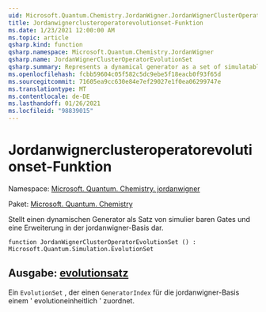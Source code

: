 ```yaml
---
uid: Microsoft.Quantum.Chemistry.JordanWigner.JordanWignerClusterOperatorEvolutionSet
title: Jordanwignerclusteroperatorevolutionset-Funktion
ms.date: 1/23/2021 12:00:00 AM
ms.topic: article
qsharp.kind: function
qsharp.namespace: Microsoft.Quantum.Chemistry.JordanWigner
qsharp.name: JordanWignerClusterOperatorEvolutionSet
qsharp.summary: Represents a dynamical generator as a set of simulatable gates and an expansion in the JordanWigner basis.
ms.openlocfilehash: fcbb59604c05f582c5dc9ebe5f18eacb0f93f65d
ms.sourcegitcommit: 71605ea9cc630e84e7ef29027e1f0ea06299747e
ms.translationtype: MT
ms.contentlocale: de-DE
ms.lasthandoff: 01/26/2021
ms.locfileid: "98839015"
---
```

# <a name="jordanwignerclusteroperatorevolutionset-function"></a>Jordanwignerclusteroperatorevolutionset-Funktion

Namespace: [Microsoft. Quantum. Chemistry. jordanwigner](xref:Microsoft.Quantum.Chemistry.JordanWigner)

Paket: [Microsoft. Quantum. Chemistry](https://nuget.org/packages/Microsoft.Quantum.Chemistry)


Stellt einen dynamischen Generator als Satz von simulier baren Gates und eine Erweiterung in der jordanwigner-Basis dar.

```qsharp
function JordanWignerClusterOperatorEvolutionSet () : Microsoft.Quantum.Simulation.EvolutionSet
```


## <a name="output--evolutionset"></a>Ausgabe: [evolutionsatz](xref:Microsoft.Quantum.Simulation.EvolutionSet)

Ein `EvolutionSet` , der einen `GeneratorIndex` für die jordanwigner-Basis einem ' evolutioneinheitlich ' zuordnet.